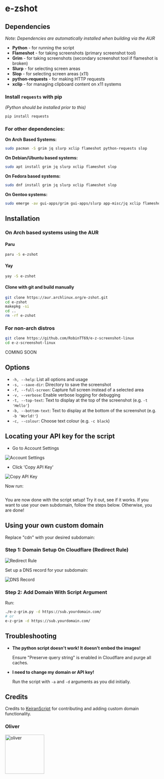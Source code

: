 
# e-zshot

## Dependencies

*Note: Dependencies are automatically installed when building via the AUR*

- **Python** - for running the script
- **Flameshot** - for taking screenshots (primary screenshot tool)
- **Grim** - for taking screenshots (secondary screenshot tool if flameshot is broken)
- **Slurp** - for selecting screen areas
- **Slop** - for selecting screen areas (x11)
- **python-requests** - for making HTTP requests
- **xclip** - for managing clipboard content on x11 systems

### Install `requests` with pip
*(Python should be installed prior to this)*
```bash
pip install requests
```

### For other dependencies:

**On Arch Based Systems:**
```bash
sudo pacman -S grim jq slurp xclip flameshot python-requests slop
```

**On Debian/Ubuntu based systems:**
```bash
sudo apt install grim jq slurp xclip flameshot slop
```

**On Fedora based systems:**
```bash
sudo dnf install grim jq slurp xclip flameshot slop
```

**On Gentoo systems:**
```bash
sudo emerge -av gui-apps/grim gui-apps/slurp app-misc/jq xclip flameshot slop
```

## Installation

### On Arch based systems using the AUR

#### Paru
```bash
paru -S e-zshot
```

#### Yay
```bash
yay -S e-zshot
```

#### Clone with git and build manually
```bash
git clone https://aur.archlinux.org/e-zshot.git
cd e-zshot
makepkg -si
cd ..
rm -rf e-zshot
```

### For non-arch distros

```bash
git clone https://github.com/RobinTT69/e-z-screenshot-linux
cd e-z-screenshot-linux
```
COMING SOON

## Options

- `-h, --help`: List all options and usage
- `-s, --save-dir`: Directory to save the screenshot
- `-f, --full-screen`: Capture full screen instead of a selected area
- `-v, --verbose`: Enable verbose logging for debugging 
- `-t, --top-text`: Text to display at the top of the screenshot (e.g. `-t 'Hello'`)
- `-b, --bottom-text`: Text to display at the bottom of the screenshot (e.g. `-b 'World!'`)
- `-c, --colour`: Choose text colour (e.g. `-c black`)

## Locating your API key for the script

- Go to Account Settings

![Account Settings](https://i.e-z.host/pics/m9j6jk3a.png)

- Click 'Copy API Key'

![Copy API Key](https://i.e-z.host/pics/inmghmtw.png)

Now run:
```bash

```
You are now done with the script setup! Try it out, see if it works. If you want to use your own subdomain, follow the steps below. Otherwise, you are done!

## Using your own custom domain

Replace "cdn" with your desired subdomain:

### Step 1: Domain Setup On Cloudflare (Redirect Rule)

![Redirect Rule](https://r2.e-z.host/8a13052f-8c12-4034-b99f-0155cc616583/vbzqydsx.png)

Set up a DNS record for your subdomain:

![DNS Record](https://r2.e-z.host/8a13052f-8c12-4034-b99f-0155cc616583/f5jrvtyn.png)

### Step 2: Add Domain With Script Argument

Run:
```bash
./e-z-grim.py -d https://sub.yourdomain.com/
# or
e-z-grim -d https://sub.yourdomain.com/
```

## Troubleshooting

- **The python script doesn't work! It doesn't embed the images!**

  Ensure "Preserve query string" is enabled in Cloudflare and purge all caches.

- **I need to change my domain or API key!**

  Run the script with `-a` and `-d` arguments as you did initially.

## Credits

Credits to [KeiranScript](https://github.com/KeiranScript) for contributing and adding custom domain functionality.

### Oliver

<img src="https://r2.e-z.host/oliver.png" alt="oliver" width="128" height="128">
